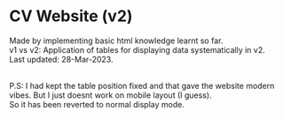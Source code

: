# CV Website (v2)
Made by implementing basic html knowledge learnt so far. <br>
v1 vs v2: Application of tables for displaying data systematically in v2. <br>
Last updated: 28-Mar-2023.<br><br>

P.S: I had kept the table position fixed and that gave the website modern vibes. But I just doesnt work on mobile layout (I guess).<br>
So it has been reverted to normal display mode.
